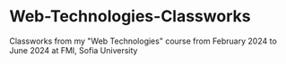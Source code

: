 # Web-Technologies-Classworks
Classworks from my "Web Technologies" course from February 2024 to June 2024 at FMI, Sofia University
